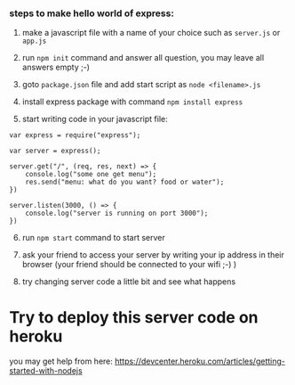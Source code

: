 


### steps to make hello world of express:

1) make a javascript file with a name of your choice such as `server.js` or `app.js`

2) run `npm init` command and answer all question, you may leave all answers empty ;-)

3) goto `package.json` file and add start script as `node <filename>.js`

4) install express package with command `npm install express` 

5) start writing code in your javascript file:

```
var express = require("express");

var server = express();

server.get("/", (req, res, next) => {
    console.log("some one get menu");
    res.send("menu: what do you want? food or water");
})

server.listen(3000, () => {
    console.log("server is running on port 3000");
})

```

6) run `npm start` command to start server
7) ask your friend to access your server by writing your ip address in their browser (your friend should be connected to your wifi ;-) )

8) try changing server code a little bit and see what happens

# Try to deploy this server code on heroku
you may get help from here: https://devcenter.heroku.com/articles/getting-started-with-nodejs

